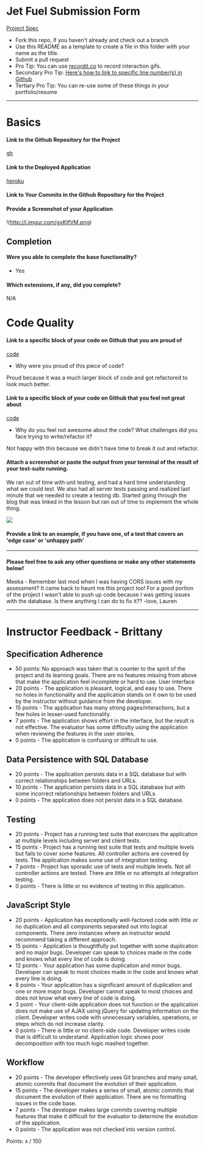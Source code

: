 # Jet Fuel Submission Form

[Project Spec](http://frontend.turing.io/projects/jet-fuel.html)

* Fork this repo, if you haven't already and check out a branch
* Use this README as a template to create a file in this folder with your name as the title.
* Submit a pull request
* Pro Tip: You can use [recordit.co](http://recordit.co/) to record interaction gifs.
* Secondary Pro Tip: [Here's how to link to specific line number(s) in Github](http://stackoverflow.com/questions/23821235/how-to-link-to-specific-line-number-on-github)
* Tertiary Pro Tip: You can re-use some of these things in your portfolio/resume

------

# Basics

#### Link to the Github Repository for the Project
[gh](https://github.com/jksmall0631/jet-fuel)

#### Link to the Deployed Application
[heroku](https://jet-fuelz.herokuapp.com/)

#### Link to Your Commits in the Github Repository for the Project


#### Provide a Screenshot of your Application

!(http://i.imgur.com/gvKtfVM.png)

## Completion

#### Were you able to complete the base functionality?
* Yes

#### Which extensions, if any, did you complete?

N/A

# Code Quality

#### Link to a specific block of your code on Github that you are proud of
[code](https://github.com/jksmall0631/jet-fuel/blob/master/server.js#L121-L132)

* Why were you proud of this piece of code?

Proud because it was a much larger block of code and got refactored to look much better.

#### Link to a specific block of your code on Github that you feel not great about
[code](https://github.com/jksmall0631/jet-fuel/blob/master/public/app.js#L74-L85)


* Why do you feel not awesome about the code? What challenges did you face trying to write/refactor it?

Not happy with this because we didn't have time to break it out and refactor. 

#### Attach a screenshot or paste the output from your terminal of the result of your test-suite running.
We ran out of time with unit testing, and had a hard time understanding what we could test. We also had all server tests passing and realized last minute that we needed to create a testing db. Started going through the blog that was linked in the lesson but ran out of time to implement the whole thing. 

![](http://i.imgur.com/E6jfQgM.png)

#### Provide a link to an example, if you have one, of a test that covers an 'edge case' or 'unhappy path'

-----

#### Please feel free to ask any other questions or make any other statements below!

Meeka - Remember last mod when I was having CORS issues with my assessment? It came back to haunt me this project too! For a good portion of the project I wasn't able to push up code because I was getting issues with the database. Is there anything I can do to fix it?? 
                        -love, Lauren

-----

# Instructor Feedback - Brittany

## Specification Adherence

* 50 points: No approach was taken that is counter to the spirit of the project and its learning goals. There are no features missing from above that make the application feel incomplete or hard to use.
User Interface
* 20 points - The application is pleasant, logical, and easy to use. There no holes in functionality and the application stands on it own to be used by the instructor without guidance from the developer.
* 15 points - The application has many strong pages/interactions, but a few holes in lesser-used functionality.
* 7 points - The application shows effort in the interface, but the result is not effective. The evaluator has some difficulty using the application when reviewing the features in the user stories.
* 0 points - The application is confusing or difficult to use.

## Data Persistence with SQL Database

* 20 points - The application persists data in a SQL database but with correct relationships between folders and URLs.
* 10 points - The application persists data in a SQL database but with some incorrect relationships between folders and URLs.
* 0 points - The application does not persist data in a SQL database.


## Testing

* 20 points - Project has a running test suite that exercises the application at multiple levels including server and client tests.
* 15 points - Project has a running test suite that tests and multiple levels but fails to cover some features. All controller actions are covered by tests. The application makes some use of integration testing.
* 7 points - Project has sporadic use of tests and multiple levels. Not all controller actions are tested. There are little or no attempts at integration testing.
* 0 points - There is little or no evidence of testing in this application.


## JavaScript Style

* 20 points - Application has exceptionally well-factored code with little or no duplication and all components separated out into logical components. There zero instances where an instructor would recommend taking a different approach.
* 15 points - Application is thoughtfully put together with some duplication and no major bugs. Developer can speak to choices made in the code and knows what every line of code is doing.
* 12 points - Your application has some duplication and minor bugs. Developer can speak to most choices made in the code and knows what every line is doing.
* 8 points - Your application has a significant amount of duplication and one or more major bugs. Developer cannot speak to most choices and does not know what every line of code is doing.
* 3 point - Your client-side application does not function or the application does not make use of AJAX using jQuery for updating information on the client. Developer writes code with unnecessary variables, operations, or steps which do not increase clarity.
* 0 points - There is little or no client-side code. Developer writes code that is difficult to understand. Application logic shows poor decomposition with too much logic mashed together.

## Workflow

* 20 points - The developer effectively uses Git branches and many small, atomic commits that document the evolution of their application.
* 15 points - The developer makes a series of small, atomic commits that document the evolution of their application. There are no formatting issues in the code base.
* 7 points - The developer makes large commits covering multiple features that make it difficult for the evaluator to determine the evolution of the application.
* 0 points - The application was not checked into version control.

Points: x / 150
